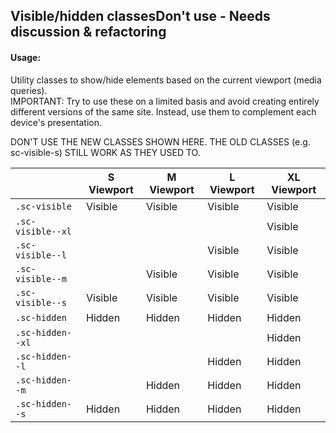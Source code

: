 <h2>Visible/hidden classes<span class="status deprecated">Don't use - Needs discussion & refactoring</span></h2>

#### Usage:

Utility classes to show/hide elements based on the current viewport (media queries).  
IMPORTANT: Try to use these on a limited basis and avoid creating entirely different versions of the same site. Instead, use them to complement each device's presentation.

DON'T USE THE NEW CLASSES SHOWN HERE. THE OLD CLASSES (e.g. sc-visible-s) STILL WORK AS THEY USED TO.

<table class="docs-table docs-table-visibility">
    <thead>
    <tr>
        <th></th>
        <th>S Viewport</th>
        <th>M Viewport</th>
        <th>L Viewport</th>
        <th>XL Viewport</th>
    </tr>
    </thead>
    <tbody>
    <tr>
        <td><code>.sc-visible</code></td>
        <td class="cell-visible">Visible</td>
        <td class="cell-visible">Visible</td>
        <td class="cell-visible">Visible</td>
        <td class="cell-visible">Visible</td>
    </tr>
    <tr>
        <td><code>.sc-visible--xl</code></td>
        <td></td>
        <td></td>
        <td></td>
        <td class="cell-visible">Visible</td>
    </tr>
    <tr>
        <td><code>.sc-visible--l</code></td>
        <td></td>
        <td></td>
        <td class="cell-visible">Visible</td>
        <td class="cell-visible">Visible</td>
    </tr>
    <tr>
        <td><code>.sc-visible--m</code></td>
        <td></td>
        <td class="cell-visible">Visible</td>
        <td class="cell-visible">Visible</td>
        <td class="cell-visible">Visible</td>
    </tr>
    <tr>
        <td><code>.sc-visible--s</code></td>
        <td class="cell-visible">Visible</td>
        <td class="cell-visible">Visible</td>
        <td class="cell-visible">Visible</td>
        <td class="cell-visible">Visible</td>
    </tr>
    <tr>
        <td><code>.sc-hidden</code></td>
        <td class="cell-hidden">Hidden</td>
        <td class="cell-hidden">Hidden</td>
        <td class="cell-hidden">Hidden</td>
        <td class="cell-hidden">Hidden</td>
    </tr>
    <tr>
        <td><code>.sc-hidden--xl</code></td>
        <td></td>
        <td></td>
        <td></td>
        <td class="cell-hidden">Hidden</td>
    </tr>
    <tr>
        <td><code>.sc-hidden--l</code></td>
        <td></td>
        <td></td>
        <td class="cell-hidden">Hidden</td>
        <td class="cell-hidden">Hidden</td>
    </tr>
    <tr>
        <td><code>.sc-hidden--m</code></td>
        <td></td>
        <td class="cell-hidden">Hidden</td>
        <td class="cell-hidden">Hidden</td>
        <td class="cell-hidden">Hidden</td>
    </tr>
    <tr>
        <td><code>.sc-hidden--s</code></td>
        <td class="cell-hidden">Hidden</td>
        <td class="cell-hidden">Hidden</td>
        <td class="cell-hidden">Hidden</td>
        <td class="cell-hidden">Hidden</td>
    </tr>
    </tbody>
</table>